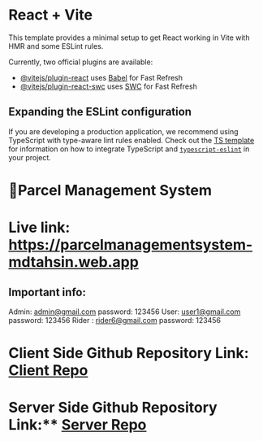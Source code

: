 # React + Vite

This template provides a minimal setup to get React working in Vite with HMR and some ESLint rules.

Currently, two official plugins are available:

- [@vitejs/plugin-react](https://github.com/vitejs/vite-plugin-react/blob/main/packages/plugin-react) uses [Babel](https://babeljs.io/) for Fast Refresh
- [@vitejs/plugin-react-swc](https://github.com/vitejs/vite-plugin-react/blob/main/packages/plugin-react-swc) uses [SWC](https://swc.rs/) for Fast Refresh

## Expanding the ESLint configuration

If you are developing a production application, we recommend using TypeScript with type-aware lint rules enabled. Check out the [TS template](https://github.com/vitejs/vite/tree/main/packages/create-vite/template-react-ts) for information on how to integrate TypeScript and [`typescript-eslint`](https://typescript-eslint.io) in your project.

# 🎯Parcel Management System
# Live link:  https://parcelmanagementsystem-mdtahsin.web.app

## Important info:
   Admin: admin@gmail.com
   password: 123456
   User: user1@gmail.com
   password: 123456
   Rider : rider6@gmail.com
   password: 123456
 # Client Side Github Repository Link: [Client Repo](https://github.com/mdtahsinislam/zap-shift-clint)
# Server Side Github Repository Link:** [Server Repo](https://github.com/mdtahsinislam/pet-adoupt-platfrom-serverr)
   
   

